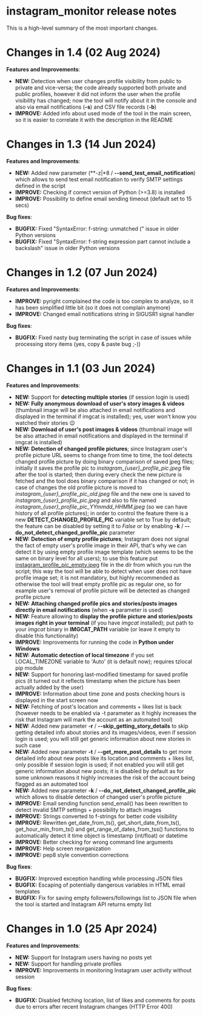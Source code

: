 # instagram_monitor release notes

This is a high-level summary of the most important changes. 

# Changes in 1.4 (02 Aug 2024)

**Features and Improvements**:

- **NEW:** Detection when user changes profile visibility from public to private and vice-versa; the code already supported both private and public profiles, however it did not inform the user when the profile visibility has changed; now the tool will notify about it in the console and also via email notifications (**-s**) and CSV file records (**-b**)
- **IMPROVE:** Added info about used mode of the tool in the main screen, so it is easier to correlate it with the description in the README

# Changes in 1.3 (14 Jun 2024)

**Features and Improvements**:

- **NEW:** Added new parameter (**-z|*8 / **--send_test_email_notification**) which allows to send test email notification to verify SMTP settings defined in the script
- **IMPROVE:** Checking if correct version of Python (>=3.8) is installed
- **IMPROVE:** Possibility to define email sending timeout (default set to 15 secs)

**Bug fixes**:

- **BUGFIX:** Fixed "SyntaxError: f-string: unmatched (" issue in older Python versions
- **BUGFIX:** Fixed "SyntaxError: f-string expression part cannot include a backslash" issue in older Python versions

# Changes in 1.2 (07 Jun 2024)

**Features and Improvements**:

- **IMPROVE:** pyright complained the code is too complex to analyze, so it has been simplified little bit (so it does not complain anymore)
- **IMPROVE:** Changed email notifications string in SIGUSR1 signal handler

**Bug fixes**:

- **BUGFIX:** Fixed nasty bug terminating the script in case of issues while processing story items (yes, copy & paste bug ;-))

# Changes in 1.1 (03 Jun 2024)

**Features and Improvements**:

- **NEW:** Support for **detecting multiple stories** (if session login is used)
- **NEW:** **Fully anonymous download of user's story images & videos** (thumbnail image will be also attached in email notifications and displayed in the terminal if imgcat is installed); yes, user won't know you watched their stories 😉
- **NEW:** **Download of user's post images & videos** (thumbnail image will be also attached in email notifications and displayed in the terminal if imgcat is installed)
- **NEW:** **Detection of changed profile pictures**; since Instagram user's profile picture URL seems to change from time to time, the tool detects changed profile picture by doing binary comparison of saved jpeg files; initially it saves the profile pic to *instagram_{user}_profile_pic.jpeg* file after the tool is started; then during every check the new picture is fetched and the tool does binary comparison if it has changed or not; in case of changes the old profile picture is moved to *instagram_{user}_profile_pic_old.jpeg* file and the new one is saved to *instagram_{user}_profile_pic.jpeg* and also to file named *instagram_{user}_profile_pic_YYmmdd_HHMM.jpeg* (so we can have history of all profile pictures); in order to control the feature there is a new **DETECT_CHANGED_PROFILE_PIC** variable set to True by default; the feature can be disabled by setting it to *False* or by enabling **-k** / **--do_not_detect_changed_profile_pic** parameter
- **NEW:** **Detection of empty profile pictures**; Instagram does not signal the fact of empty user's profile image in their API, that's why we can detect it by using empty profile image template (which seems to be the same on binary level for all users); to use this feature put [instagram_profile_pic_empty.jpeg](instagram_profile_pic_empty.jpeg) file in the dir from which you run the script; this way the tool will be able to detect when user does not have profile image set; it is not mandatory, but highly recommended as otherwise the tool will treat empty profile pic as regular one, so for example user's removal of profile picture will be detected as changed profile picture
- **NEW:** **Attaching changed profile pics and stories/posts images directly in email notifications** (when **-s** parameter is used)
- **NEW:** Feature allowing to **display the profile picture and stories/posts images right in your terminal** (if you have *imgcat* installed); put path to your *imgcat* binary in **IMGCAT_PATH** variable (or leave it empty to disable this functionality)
- **IMPROVE:** Improvements for running the code in **Python under Windows**
- **NEW:** **Automatic detection of local timezone** if you set LOCAL_TIMEZONE variable to 'Auto' (it is default now); requires tzlocal pip module
- **NEW:** Support for honoring last-modified timestamp for saved profile pics (it turned out it reflects timestamp when the picture has been actually added by the user)
- **IMPROVE:** Information about time zone and posts checking hours is displayed in the start screen now
- **NEW:** Fetching of post's location and comments + likes list is back (however needs to be enabled via -t parameter as it highly increases the risk that Instagram will mark the account as an automated tool)
- **NEW:** Added new parameter **-r** / **--skip_getting_story_details** to skip getting detailed info about stories and its images/videos, even if session login is used; you will still get generic information about new stories in such case
- **NEW:** Added new parameter **-t** / **--get_more_post_details** to get more detailed info about new posts like its location and comments + likes list, only possible if session login is used; if not enabled you will still get generic information about new posts; it is disabled by default as for some unknown reasons it highly increases the risk of the account being flagged as an automated tool
- **NEW:** Added new parameter **-k** / **--do_not_detect_changed_profile_pic** which allows to disable detection of changed user's profile picture
- **IMPROVE:** Email sending function send_email() has been rewritten to detect invalid SMTP settings + possibility to attach images
- **IMPROVE:** Strings converted to f-strings for better code visibility
- **IMPROVE:** Rewritten get_date_from_ts(), get_short_date_from_ts(), get_hour_min_from_ts() and get_range_of_dates_from_tss() functions to automatically detect it time object is timestamp (int/float) or datetime
- **IMPROVE:** Better checking for wrong command line arguments
- **IMPROVE:** Help screen reorganization
- **IMPROVE:** pep8 style convention corrections

**Bug fixes**:

- **BUGFIX:** Improved exception handling while processing JSON files
- **BUGFIX:** Escaping of potentially dangerous variables in HTML email templates
- **BUGFIX:** Fix for saving empty followers/followings list to JSON file when the tool is started and Instagram API returns empty list

# Changes in 1.0 (25 Apr 2024)

**Features and Improvements**:

- **NEW:** Support for Instagram users having no posts yet
- **NEW:** Support for handling private profiles
- **IMPROVE:** Improvements in monitoring Instagram user activity without session

**Bug fixes**:

- **BUGFIX:** Disabled fetching location, list of likes and comments for posts due to errors after recent Instagram changes (HTTP Error 400)
